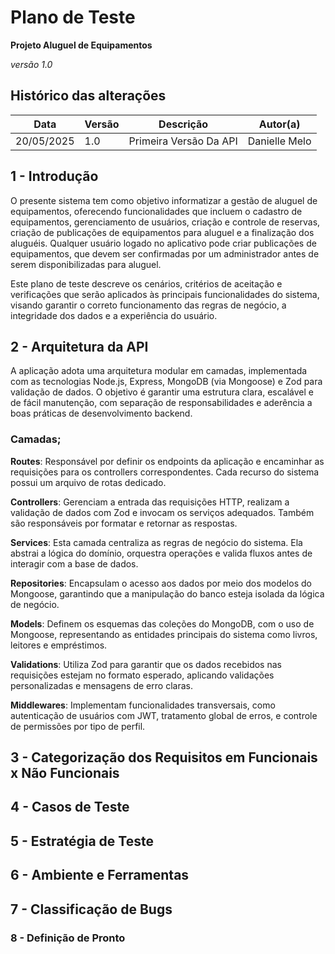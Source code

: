 # Plano de Teste

**Projeto Aluguel de Equipamentos**

*versão 1.0*    

## Histórico das alterações 

   Data    | Versão |    Descrição   | Autor(a)
-----------|--------|----------------|-----------------
20/05/2025 |  1.0   | Primeira Versão Da API | Danielle Melo

## 1 - Introdução

O presente sistema tem como objetivo informatizar a gestão de aluguel de equipamentos, oferecendo funcionalidades que incluem o cadastro de equipamentos, gerenciamento de usuários, criação e controle de reservas, criação de publicações de equipamentos para aluguel e a finalização dos aluguéis. Qualquer usuário logado no aplicativo pode criar publicações de equipamentos, que devem ser confirmadas por um administrador antes de serem disponibilizadas para aluguel.

Este plano de teste descreve os cenários, critérios de aceitação e verificações que serão aplicados às principais funcionalidades do sistema, visando garantir o correto funcionamento das regras de negócio, a integridade dos dados e a experiência do usuário.

## 2 - Arquitetura da API

A aplicação adota uma arquitetura modular em camadas, implementada com as tecnologias Node.js, Express, MongoDB (via Mongoose) e Zod para validação de dados. O objetivo é garantir uma estrutura clara, escalável e de fácil manutenção, com separação de responsabilidades e aderência a boas práticas de desenvolvimento backend.

### Camadas;

**Routes**: Responsável por definir os endpoints da aplicação e encaminhar as requisições para os controllers correspondentes. Cada recurso do sistema possui um arquivo de rotas dedicado.

**Controllers**: Gerenciam a entrada das requisições HTTP, realizam a validação de dados com Zod e invocam os serviços adequados. Também são responsáveis por formatar e retornar as respostas.

**Services**: Esta camada centraliza as regras de negócio do sistema. Ela abstrai a lógica do domínio, orquestra operações e valida fluxos antes de interagir com a base de dados.

**Repositories**: Encapsulam o acesso aos dados por meio dos modelos do Mongoose, garantindo que a manipulação do banco esteja isolada da lógica de negócio.

**Models**: Definem os esquemas das coleções do MongoDB, com o uso de Mongoose, representando as entidades principais do sistema como livros, leitores e empréstimos.

**Validations**: Utiliza Zod para garantir que os dados recebidos nas requisições estejam no formato esperado, aplicando validações personalizadas e mensagens de erro claras.

**Middlewares**: Implementam funcionalidades transversais, como autenticação de usuários com JWT, tratamento global de erros, e controle de permissões por tipo de perfil.

## 3 - Categorização  dos  Requisitos  em  Funcionais  x  Não Funcionais

## 4 - Casos de Teste

## 5 - Estratégia de Teste

## 6 -	Ambiente e Ferramentas

## 7 - Classificação de Bugs

### 8 - Definição de Pronto 